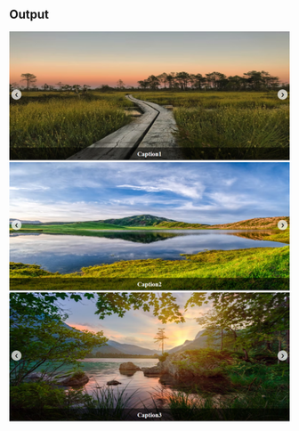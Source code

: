 <h2>Output</h2>

<img src = "/slider/images/output.png">
<img src = "/slider/images/output1.png">
<img src = "/slider/images/output2.png">